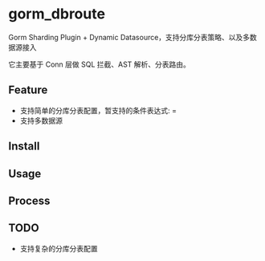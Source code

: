 # gorm_dbroute

Gorm Sharding Plugin + Dynamic Datasource，支持分库分表策略、以及多数据源接入

它主要基于 Conn 层做 SQL 拦截、AST 解析、分表路由。

## Feature

- 支持简单的分库分表配置，暂支持的条件表达式: =
- 支持多数据源

## Install

## Usage

## Process

## TODO

- 支持复杂的分库分表配置